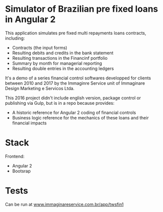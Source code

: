 # Simulator of Brazilian pre fixed loans in Angular 2

This application simulates pre fixed multi repayments loans contracts, including:
* Contracts (the input forms)
* Resulting debits and credits in the bank statement
* Resulting transactions in the Financinf portfolio
* Summary by month for managerial reporting
* Resulting double entries in the accounting ledgers

It's a demo of a series financial control softwares developped for clients between 2010 and 2017 by the Immaginre Service unit of Immaginare Design Marketing e Servicos Ltda.

This 2016 project didn't include english version, package control or publishing via Gulp, but is in a repo because provides:
* A historic reference for Angular 2 coding of financial controls
* Business logic reference for the mechanics of these loans and their financial impacts

# Stack

Frontend:
* Angular 2
* Bootsrap

# Tests

Can be run at www.immaginareservice.com.br/app/twsfin1


